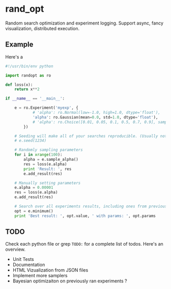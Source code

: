 # rand_opt
Random search optimization and experiment logging. Support async, fancy visualization, distributed execution. 

## Example
Here's a 

```python
#!/usr/bin/env python

import randopt as ro

def loss(x):
    return x**2

if __name__ == '__main__':

    e = ro.Experiment('myexp', {
            # 'alpha': ro.Normal(low=-1.0, high=1.0, dtype='float'),
            'alpha': ro.Gaussian(mean=0.0, std=1.0, dtype='float'),
            # 'alpha': ro.Choice([0.01, 0.05, 0.1, 0.5, 0.7, 0.9], sampler=ro.Uniform()),
        })

    # Seeding will make all of your searches reproducible. (Usually not wanted) 
    # e.seed(1234)

    # Randomly sampling parameters
    for i in xrange(100):
        alpha = e.sample_alpha()
        res = loss(e.alpha)
        print 'Result: ', res
        e.add_result(res)

    # Manually setting parameters
    e.alpha = 0.00001
    res = loss(e.alpha)
    e.add_result(res)

    # Search over all experiments results, including ones from previous runs
    opt = e.minimum()
    print 'Best result: ', opt.value, ' with params: ', opt.params
```

## TODO

Check each python file or grep `TODO:` for a complete list of todos. Here's an overview.

* Unit Tests
* Documentation
* HTML Vizualization from JSON files
* Implement more samplers
* Bayesian optimizaiton on previously ran experiments ?
